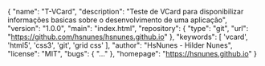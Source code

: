 
  {
    "name": "T-VCard",
    "description": "Teste de VCard para disponibilizar informações basicas sobre o desenvolvimento de uma aplicação",
    "version": "1.0.0",
    "main": "index.html",
    "repository": {
      "type": "git",
      "url": "https://github.com/hsnunes/hsnunes.github.io"
    },
    "keywords": [ 'vcard', 'html5', 'css3', 'git', 'grid css' ],
    "author": "HsNunes - Hilder Nunes",
    "license": "MIT",
    "bugs": {
      "..."
    },
    "homepage": "https://hsnunes.github.io"
  }